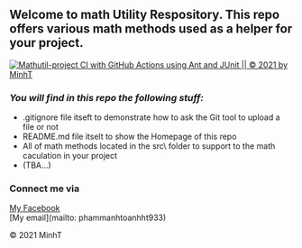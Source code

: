 ## Welcome to math Utility Respository. This repo offers various math methods used as a helper for your project.  
[![Mathutil-project CI with GitHub Actions using Ant and JUnit || © 2021 by MinhT](https://github.com/MinhT933/math-util/actions/workflows/mathutil-ci-actions.yml/badge.svg)](https://github.com/MinhT933/math-util/actions/workflows/mathutil-ci-actions.yml)  


### *_You will find in this repo the following stuff:_*
* .gitignore file itseft to demonstrate how to ask the Git tool to upload a file or not
* README.md file itselt to show the Homepage of this repo
* All of math methods located in the src\ folder to support to the math caculation  in your project
* (TBA...)

### Connect me via
[My Facebook](https://www.facebook.com/profile.php?id=100009257124188)  
[My email](mailto: phammanhtoanhht933)

© 2021 MinhT



